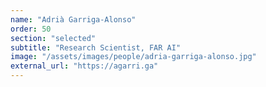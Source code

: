 ```yaml
---
name: "Adrià Garriga-Alonso"
order: 50
section: "selected"
subtitle: "Research Scientist, FAR AI"
image: "/assets/images/people/adria-garriga-alonso.jpg"
external_url: "https://agarri.ga"
---
```


